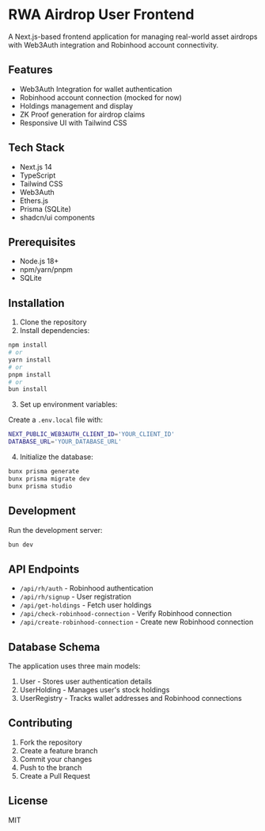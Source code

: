# RWA Airdrop User Frontend

A Next.js-based frontend application for managing real-world asset airdrops with Web3Auth integration and Robinhood account connectivity.

## Features

- Web3Auth Integration for wallet authentication
- Robinhood account connection (mocked for now)
- Holdings management and display
- ZK Proof generation for airdrop claims
- Responsive UI with Tailwind CSS

## Tech Stack

- Next.js 14
- TypeScript
- Tailwind CSS
- Web3Auth
- Ethers.js
- Prisma (SQLite)
- shadcn/ui components

## Prerequisites

- Node.js 18+
- npm/yarn/pnpm
- SQLite

## Installation

1. Clone the repository
2. Install dependencies:

```bash
npm install
# or
yarn install
# or
pnpm install
# or
bun install
```

3. Set up environment variables:

Create a `.env.local` file with:

```bash
NEXT_PUBLIC_WEB3AUTH_CLIENT_ID='YOUR_CLIENT_ID'
DATABASE_URL='YOUR_DATABASE_URL'
```

4. Initialize the database:

```bash
bunx prisma generate
bunx prisma migrate dev
bunx prisma studio
```

## Development

Run the development server:

```bash
bun dev
```

## API Endpoints

- `/api/rh/auth` - Robinhood authentication
- `/api/rh/signup` - User registration
- `/api/get-holdings` - Fetch user holdings
- `/api/check-robinhood-connection` - Verify Robinhood connection
- `/api/create-robinhood-connection` - Create new Robinhood connection

## Database Schema

The application uses three main models:

1. User - Stores user authentication details
2. UserHolding - Manages user's stock holdings
3. UserRegistry - Tracks wallet addresses and Robinhood connections

## Contributing

1. Fork the repository
2. Create a feature branch
3. Commit your changes
4. Push to the branch
5. Create a Pull Request

## License

MIT

